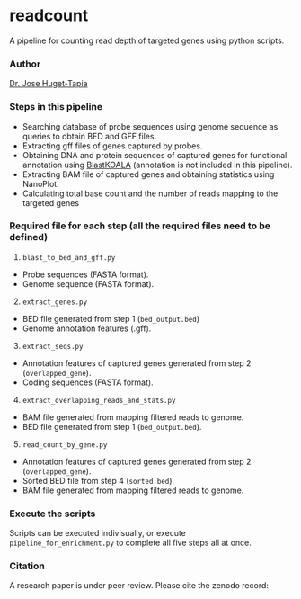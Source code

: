 # readcount

A pipeline for counting read depth of targeted genes using python scripts.

### Author
[Dr. Jose Huget-Tapia](https://github.com/joscarhuguet)

### Steps in this pipeline

-  Searching database of probe sequences using genome sequence as queries to obtain BED and GFF files. 
- Extracting gff files of genes captured by probes.
- Obtaining DNA and protein sequences of captured genes for functional annotation using [BlastKOALA](https://www.kegg.jp/blastkoala/) (annotation is not included in this pipeline).
- Extracting BAM file of captured genes and obtaining statistics using NanoPlot.
- Calculating total base count and the number of reads mapping to the targeted genes

### Required file for each step (all the required files need to be defined)
1. `blast_to_bed_and_gff.py`
- Probe sequences (FASTA format).
- Genome sequence (FASTA format).
2. `extract_genes.py`
- BED file generated from step 1 (`bed_output.bed`)
- Genome annotation features (.gff).
3. `extract_seqs.py`
- Annotation features of captured genes generated from step 2 (`overlapped_gene`).
- Coding sequences (FASTA format).
4. `extract_overlapping_reads_and_stats.py`
- BAM file generated from mapping filtered reads to genome.
- BED file generated from step 1 (`bed_output.bed`).
5. `read_count_by_gene.py`
- Annotation features of captured genes generated from step 2 (`overlapped_gene`).
- Sorted BED file from step 4 (`sorted.bed`).
- BAM file generated from mapping filtered reads to genome.

### Execute the scripts
Scripts can be executed indivisually, or execute `pipeline_for_enrichment.py` to complete all five steps all at once. 

### Citation
A research paper is under peer review.  Please cite the zenodo record:
>
